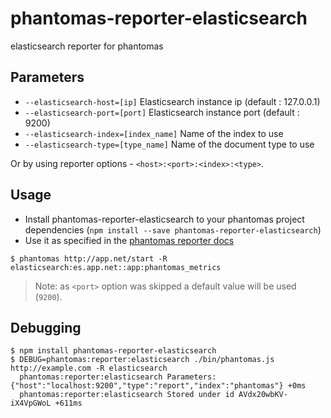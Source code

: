 # phantomas-reporter-elasticsearch
elasticsearch reporter for phantomas

## Parameters

* `--elasticsearch-host=[ip]` Elasticsearch instance ip (default : 127.0.0.1)
* `--elasticsearch-port=[port]` Elasticsearch instance port (default : 9200)
* `--elasticsearch-index=[index_name]` Name of the index to use
* `--elasticsearch-type=[type_name]` Name of the document type to use

Or by using reporter options - `<host>:<port>:<index>:<type>`.

## Usage

* Install phantomas-reporter-elasticsearch to your phantomas project dependencies (`npm install --save phantomas-reporter-elasticsearch`)
* Use it as specified in the [phantomas reporter docs](https://github.com/macbre/phantomas#reporters)

```
$ phantomas http://app.net/start -R elasticsearch:es.app.net::app:phantomas_metrics
```

> Note: as `<port>` option was skipped a default value will be used (`9200`).

## Debugging

```
$ npm install phantomas-reporter-elasticsearch
$ DEBUG=phantomas:reporter:elasticsearch ./bin/phantomas.js http://example.com -R elasticsearch
  phantomas:reporter:elasticsearch Parameters: {"host":"localhost:9200","type":"report","index":"phantomas"} +0ms
  phantomas:reporter:elasticsearch Stored under id AVdx20wbKV-iX4VpGWoL +611ms
```
